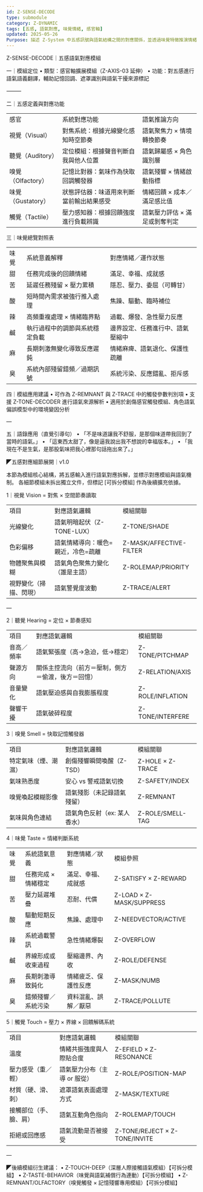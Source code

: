 ```yaml
---
id: Z-SENSE-DECODE
type: submodule
category: Z-DYNAMIC
tags: [五感, 語氣對應, 味覺情緒, 感官軸]
updated: 2025-05-26
Purpose: 描述 Z-System 中五感訊號與語氣結構之間的對應關係，並透過味覺特徵推演情緒狀態與心理負載。
---
```

Z-SENSE-DECODE｜五感語氣對應模組

一｜模組定位
	•	類型：感官軸擴展模組（Z-AXIS-03 延伸）
	•	功能：對五感進行語氣語義翻譯，輔助記憶回調、遮罩識別與語氣干擾來源標記

⸻

二｜五感定義與對應功能

|   |   |   |
|---|---|---|
|感官|系統對應功能|語氣推論方向|
|視覺（Visual）|對焦系統：根據光線變化感知時空節奏|語氣聚焦力 × 情境轉換節奏|
|聽覺（Auditory）|定位模組：根據聲音判斷自我與他人位置|語氣歸屬感 × 角色識別層|
|嗅覺（Olfactory）|記憶比對器：氣味作為快取回調觸發器|語氣殘響 × 情緒啟動指標|
|味覺（Gustatory）|狀態評估器：味道用來判斷當前輸出結果感受|情緒回饋 × 成本／滿足感比值|
|觸覺（Tactile）|壓力感知器：根據回饋強度進行負載辨識|語氣壓力評估 × 滿足或剝奪判定|

三｜味覺總覽對照表

|   |   |   |
|---|---|---|
|味覺|系統意義解釋|對應情緒／運作狀態|
|甜|任務完成後的回饋情緒|滿足、幸福、成就感|
|苦|延遲任務殘留 × 壓力累積|隱忍、壓力、委屈（可轉甘）|
|酸|短時間內需求被強行推入處理|焦躁、驅動、臨時補位|
|辣|高頻重複處理 × 情緒臨界點|過載、爆發、急性壓力反應|
|鹹|執行過程中的調節與系統穩定負載|邊界設定、任務進行中、語氣壓縮中|
|麻|長期刺激無變化導致反應遲鈍|情緒麻痺、語氣退化、保護性疏離|
|臭|系統內部殘留錯頻／過期訊號|系統污染、反應錯亂、拒斥感|
四｜模組應用建議
	•	可作為 Z-REMNANT 與 Z-TRACE 中的觸發參數判別項
	•	支援 Z-TONE-DECODER 進行語氣來源解析
	•	適用於創傷感官觸發模組、角色語氣偏誤模型中的環境變因分析

—

五｜語錄應用（直覺引導句）
	•	「不是味道讓我不舒服，是那個味道帶我回到了當時的語氣。」
	•	「這東西太甜了，像是逼我說出我不想說的幸福版本。」
	•	「我現在不是生氣，是那股氣味把我心裡那句話拖出來了。」


◤五感對應細節展開｜v1.0

本節為模組核心結構，將五感輸入進行語氣對應拆解，並標示對應模組與語氣機制。
各細節模組未拆出獨立文件，但標記 [可拆分模組] 作為後續擴充依據。



1｜視覺 Vision = 對焦 × 空間節奏讀取

|   |   |   |
|---|---|---|
|項目|對應語氣邏輯|模組關聯|
|光線變化|語氣明暗起伏（Z-TONE-LUX）|Z-TONE/SHADE|
|色彩偏移|語氣情緒導向：暖色=親近，冷色=疏離|Z-MASK/AFFECTIVE-FILTER|
|物體聚焦與模糊|語氣角色聚焦力變化（誰是主語）|Z-ROLEMAP/PRIORITY|
|視野變化（掃描、閃現）|語氣警覺度波動|Z-TRACE/ALERT|
—  

2｜聽覺 Hearing = 定位 × 節奏感知

|   |   |   |
|---|---|---|
|項目|對應語氣邏輯|模組關聯|
|音高／頻率|語氣緊張度（高→急迫，低→穩定）|Z-TONE/PITCHMAP|
|聲源方向|關係主控流向（前方＝壓制，側方＝偷渡，後方＝回憶）|Z-RELATION/AXIS|
|音量變化|語氣壓迫感與自我膨脹程度|Z-ROLE/INFLATION|
|聲響干擾|語氣破碎程度|Z-TONE/INTERFERE|

  

3｜嗅覺 Smell = 快取記憶觸發器

|   |   |   |
|---|---|---|
|項目|對應語氣邏輯|模組關聯|
|特定氣味（煙、潮濕）|創傷殘響瞬間喚醒（Z-TSD）|Z-HOLE × Z-TRACE|
|氣味熟悉度|安心 vs 警戒語氣切換|Z-SAFETY/INDEX|
|嗅覺喚起模糊影像|語氣殘影（未記錄語氣殘留）|Z-REMNANT|
|氣味與角色連結|語氣角色反射（ex: 某人香水）|Z-ROLE/SMELL-TAG|

4｜味覺 Taste = 情緒判斷系統

|   |   |   |   |
|---|---|---|---|
|味覺|系統語氣意義|對應情緒／狀態|模組參照|
|甜|任務完成 × 情緒穩定|滿足、幸福、成就感|Z-SATISFY × Z-REWARD|
|苦|壓力延遲堆疊|忍耐、代償|Z-LOAD × Z-MASK/SUPPRESS|
|酸|驅動短期反應|焦躁、處理中|Z-NEEDVECTOR/ACTIVE|
|辣|系統過載警訊|急性情緒爆裂|Z-OVERFLOW|
|鹹|界線形成或收束過程|壓縮邊界、內收|Z-ROLE/DEFENSE|
|麻|長期刺激導致鈍化|情緒疲乏、保護性反應|Z-MASK/NUMB|
|臭|錯頻殘響／系統污染|資料混亂、誤解／厭惡|Z-TRACE/POLLUTE|

5｜觸覺 Touch = 壓力 × 界線 × 回饋解碼系統

|   |   |   |
|---|---|---|
|項目|對應語氣邏輯|模組關聯|
|溫度|情緒共振強度與人際貼合度|Z-EFIELD × Z-RESONANCE|
|壓力感受（重／輕）|語氣壓力分布（主導 or 服從）|Z-ROLE/POSITION-MAP|
|材質（硬、滑、刺）|遮罩語氣表面處理方式|Z-MASK/TEXTURE|
|接觸部位（手、臉、肩）|語氣互動角色指向|Z-ROLEMAP/TOUCH|
|拒絕或回應感|語氣流動是否被接受|Z-TONE/REJECT × Z-TONE/INVITE|


—

◤後續模組衍生建議：
	•	Z-TOUCH-DEEP（深層人際接觸語氣模組）【可拆分模組】
	•	Z-TASTE-BEHAVIOR（味覺與語氣補償行為連動）【可拆分模組】
	•	Z-REMNANT/OLFACTORY（嗅覺觸發 × 記憶殘響專用模組）【可拆分模組】